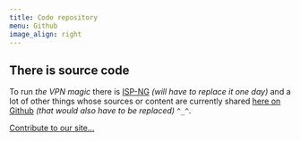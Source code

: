 ```yaml
---
title: Code repository
menu: Github
image_align: right
---
```


## There is **source code**

To run _the VPN magic_ there is [ISP-NG](https://github.com/Neutrinet/ISP-ng) _(will have to replace it one day)_ and a lot of other things whose sources or content are currently shared [here on Github](https://github.com/Neutrinet) _(that would also have to be replaced)_ `^_^`.

[Contribute to our site…](https://github.com/Neutrinet/site-neutrinet-beta?classes=btn,btn-primary,btn-lg)
